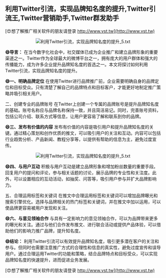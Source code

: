 ## **利用Twitter引流，实现品牌知名度的提升,Twitter引流王,Twitter营销助手,Twitter群发助手**

[😍想了解推广相关软件的朋友请登录 http://www.vst.tw](http://www.vst.tw)

 <center><img src="https://vst.tw/MP4/tuiguang/png/5.png" alt="利用Twitter引流，实现品牌知名度的提升_5.txt"></center>

**😄导言：**
在当今数字化社会中，社交媒体已成为企业推广和建立品牌形象的重要渠道之一。Twitter作为全球最大的微博平台之一，拥有庞大的用户群体和强大的传播能力，成为许多企业提升品牌知名度的首选之一。本文将探讨如何利用Twitter引流，实现品牌知名度的提升。

**😄一、明确品牌定位**
在使用Twitter进行品牌推广前，企业需要明确自身的品牌定位和目标受众。只有清楚了解自己的品牌特点和目标客户，才能更好地制定推广策略并吸引相关用户。

二、创建专业的品牌账号
在Twitter上创建一个专属的品牌账号是提升品牌知名度的基础。账号名称应与品牌名称保持一致，并且简洁易记。同时，完善账号资料，包括公司介绍、联系方式等信息，让用户更容易了解和联系到你的品牌。

**😄三、发布有价值的内容**
发布有价值的内容是吸引用户和提升品牌知名度的关键。通过精心策划和创作优质的推文，可以吸引用户的关注和互动。内容可以包括行业趋势分析、产品新闻、教程分享等，以提供有帮助的信息为主，避免过度宣传。

 <center><img src="https://vst.tw/MP4/tuiguang/png/3.png" alt="利用Twitter引流，实现品牌知名度的提升_5.txt"></center>

**😄四、与用户互动**
积极与用户互动是建立品牌形象和增加粉丝数量的重要手段。回复用户的提问和评论，参与相关话题的讨论，展示品牌的专业性和关注度。此外，可以设置相应的互动活动，如抽奖、问答等，吸引用户参与并扩大品牌影响力。

五、合理运用标签和关键词
在推文中合理运用标签和关键词可以增加品牌曝光和搜索引擎优化。选择与品牌相关的热门标签和关键词，并在推文中加以运用，可以使品牌更容易被用户发现和关注。

**😄六、与意见领袖合作**
与具有一定影响力的意见领袖合作，可以为品牌带来更多的曝光和关注。通过与他们合作发布推文、进行联合活动或提供产品体验，可以借助他们的影响力推广品牌，提升知名度。

**😄结论：**
利用Twitter引流可以有效提升品牌知名度，吸引更多潜在客户的关注和参与。但同时也需要注意推广方式的合理性和信息的真实性，避免过度宣传和误导用户。通过合理运用Twitter的功能和策略，结合品牌特点和目标受众，可以实现品牌知名度的快速提升，进而促进业务发展。

[😍想了解推广相关软件的朋友请登录 http://www.vst.tw](http://www.vst.tw)




